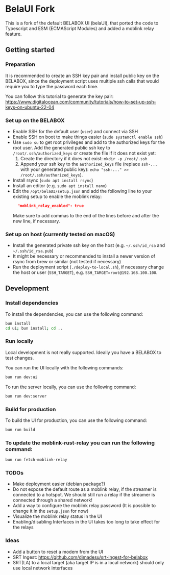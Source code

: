 # BelaUI Fork

This is a fork of the default BELABOX UI (belaUI), that ported the code to Typescript and ESM (ECMAScript Modules) and
added a moblink relay feature.

## Getting started

### Preparation

It is recommended to create an SSH key pair and install public key on the BELABOX, since the deployment script uses
multiple ssh calls that would require you to type the password each time.

You can follow this tutorial to generate the key
pair: https://www.digitalocean.com/community/tutorials/how-to-set-up-ssh-keys-on-ubuntu-22-04

### Set up on the BELABOX

- Enable SSH for the default user (`user`) and connect via SSH
- Enable SSH on boot to make things easier (`sudo systemctl enable ssh`)
- Use `sudo su` to get root privileges and add to the authorized keys for the root user.
  Add the generated public ssh key to `/root/.ssh/authorized_keys` or create the file if it does not exist yet:
    1) Create the directory if it does not exist: `mkdir -p /root/.ssh`
    2) Append your ssh key to the `authorized_keys` file (replace `ssh-...` with your generated public key):
       `echo "ssh-..." >> /root/.ssh/authorized_keys`).
- Install rsync (`sudo apt install rsync`)
- Install an editor (e.g. `sudo apt install nano`)
- Edit the `/opt/belaUI/setup.json` and add the following line to your existing setup to enable the moblink relay:
    ```json
      "moblink_relay_enabled": true
    ```
  Make sure to add commas to the end of the lines before and after the new line, if necessary.

### Set up on host (currently tested on macOS)

- Install the generated private ssh key on the host (e.g. `~/.ssh/id_rsa` and `~/.ssh/id_rsa.pub`)
- It might be necessary or recommended to install a newer version of rsync from brew or similar (not tested if
  necessary)
- Run the deployment script (`./deploy-to-local.sh`), if necessary change the host or user (`SSH_TARGET`), e.g.
  `SSH_TARGET=root@192.168.100.100`.

## Development

### Install dependencies

To install the dependencies, you can use the following command:

```bash
bun install
cd ui; bun install; cd ..
```

### Run locally

Local development is not really supported. Ideally you have a BELABOX to test changes.

You can run the UI locally with the following commands:

```bash
bun run dev:ui
```

To run the server locally, you can use the following command:

```bash
bun run dev:server
```

### Build for production

To build the UI for production, you can use the following command:

```bash
bun run build
```

### To update the moblink-rust-relay you can run the following command:

```bash
bun run fetch-moblink-relay
```

### TODOs

- Make deployment easier (debian package?)
- Do not expose the default route as a moblink relay, if the streamer is connected to a hotspot. We should still run a
  relay if the streamer is connected through a shared network!
- Add a way to configure the moblink relay password (It is possible to change it in the `setup.json` for now)
- Visualize the moblink relay status in the UI
- Enabling/disabling Interfaces in the UI takes too long to take effect for the relays

### Ideas

- Add a button to reset a modem from the UI
- SRT Ingest: https://github.com/dimadesu/srt-ingest-for-belabox
- SRT(LA) to a local target (aka target IP is in a local network) should only use local network interfaces
